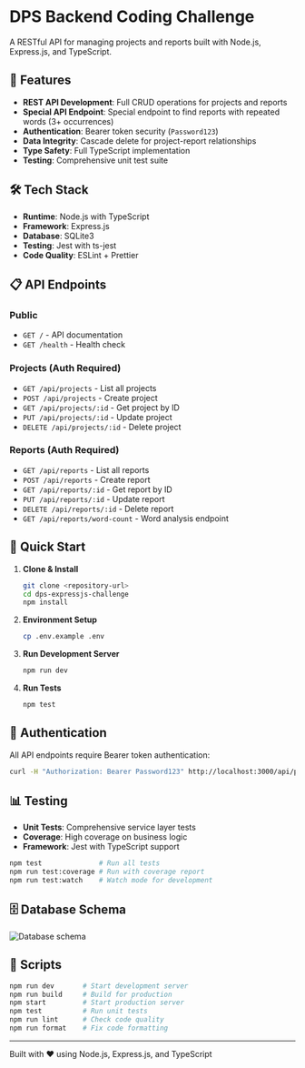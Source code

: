 # DPS Backend Coding Challenge

A RESTful API for managing projects and reports built with Node.js, Express.js, and TypeScript.

## 🚀 Features

- **REST API Development**: Full CRUD operations for projects and reports
- **Special API Endpoint**: Special endpoint to find reports with repeated words (3+ occurrences)
- **Authentication**: Bearer token security (`Password123`)
- **Data Integrity**: Cascade delete for project-report relationships
- **Type Safety**: Full TypeScript implementation
- **Testing**: Comprehensive unit test suite

## 🛠️ Tech Stack

- **Runtime**: Node.js with TypeScript
- **Framework**: Express.js
- **Database**: SQLite3
- **Testing**: Jest with ts-jest
- **Code Quality**: ESLint + Prettier

## 📋 API Endpoints

### Public
- `GET /` - API documentation
- `GET /health` - Health check

### Projects (Auth Required)
- `GET /api/projects` - List all projects
- `POST /api/projects` - Create project
- `GET /api/projects/:id` - Get project by ID
- `PUT /api/projects/:id` - Update project
- `DELETE /api/projects/:id` - Delete project

### Reports (Auth Required)
- `GET /api/reports` - List all reports
- `POST /api/reports` - Create report
- `GET /api/reports/:id` - Get report by ID
- `PUT /api/reports/:id` - Update report
- `DELETE /api/reports/:id` - Delete report
- `GET /api/reports/word-count` - Word analysis endpoint

## 🚀 Quick Start

1. **Clone & Install**
   ```bash
   git clone <repository-url>
   cd dps-expressjs-challenge
   npm install
   ```

2. **Environment Setup**
   ```bash
   cp .env.example .env
   ```

3. **Run Development Server**
   ```bash
   npm run dev
   ```

4. **Run Tests**
   ```bash
   npm test
   ```

## 🔑 Authentication

All API endpoints require Bearer token authentication:

```bash
curl -H "Authorization: Bearer Password123" http://localhost:3000/api/projects
```

## 📊 Testing

- **Unit Tests**: Comprehensive service layer tests
- **Coverage**: High coverage on business logic
- **Framework**: Jest with TypeScript support

```bash
npm test              # Run all tests
npm run test:coverage # Run with coverage report
npm run test:watch    # Watch mode for development
```

## 🗄️ Database Schema

![Database schema](images/database_schema.png)

## 📝 Scripts

```bash
npm run dev       # Start development server
npm run build     # Build for production
npm start         # Start production server
npm test          # Run unit tests
npm run lint      # Check code quality
npm run format    # Fix code formatting
```

---
Built with ❤️ using Node.js, Express.js, and TypeScript